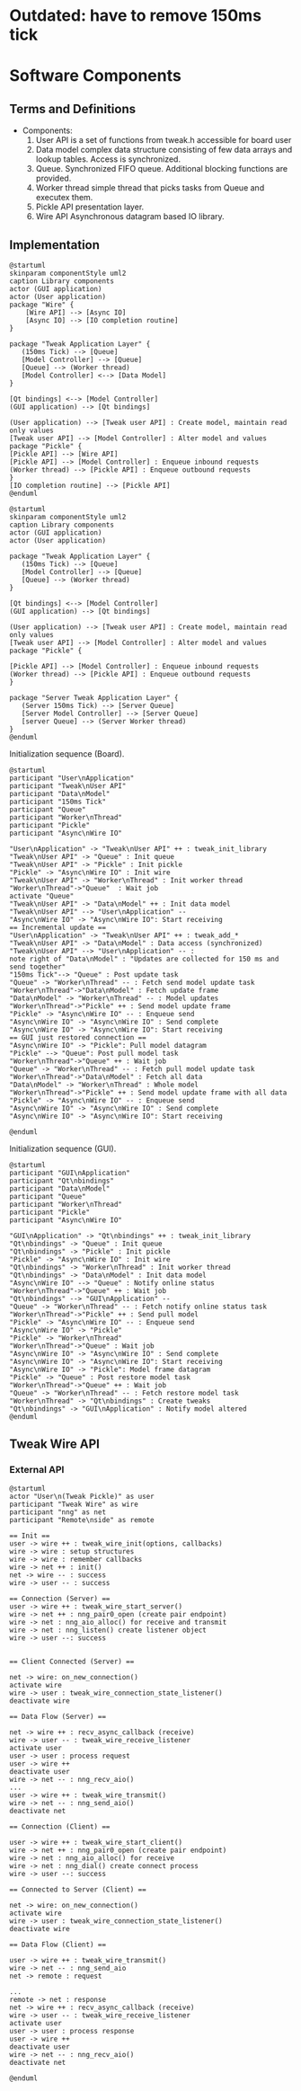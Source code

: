 <!--
Copyright (c) 2018-2020 Cogent Embedded, Inc. ALL RIGHTS RESERVED.

The source code contained or described herein and all documents related to the
# source code("Software") or their modified versions are owned by
# Cogent Embedded, Inc. or its affiliates.
#
# No part of the Software may be used, copied, reproduced, modified, published,
# uploaded, posted, transmitted, distributed, or disclosed in any way without
# prior express written permission from Cogent Embedded, Inc.
#
# Cogent Embedded, Inc. grants a nonexclusive, non-transferable, royalty-free
# license to use the Software to Licensee without the right to sublicense.
# Licensee agrees not to distribute the Software to any third-party without
# the prior written permission of Cogent Embedded, Inc.
#
# Unless otherwise agreed by Cogent Embedded, Inc. in writing, you may not remove
# or alter this notice or any other notice embedded in Software in any way.
#
# THE SOFTWARE IS PROVIDED "AS IS", WITHOUT WARRANTY OF ANY KIND, EXPRESS OR
# IMPLIED, INCLUDING BUT NOT LIMITED TO THE WARRANTIES OF MERCHANTABILITY,
# FITNESS FOR A PARTICULAR PURPOSE AND NON-INFRINGEMENT. IN NO EVENT SHALL THE
# AUTHORS OR COPYRIGHT HOLDERS BE LIABLE FOR ANY CLAIM, DAMAGES OR OTHER
# LIABILITY, WHETHER IN AN ACTION OF CONTRACT, TORT OR OTHERWISE, ARISING FROM,
# OUT OF OR IN CONNECTION WITH THE SOFTWARE OR THE USE OR OTHER DEALINGS IN
# THE SOFTWARE.
-->

# Outdated: have to remove 150ms tick

# Software Components

## Terms and Definitions

* Components:
   1. User API is a set of functions from tweak.h accessible for board user
   2. Data model complex data structure consisting of few data arrays and lookup tables. Access is synchronized.
   3. Queue. Synchronized FIFO queue. Additional blocking functions are provided.
   3. Worker thread simple thread that picks tasks from Queue and executex them.
   4. Pickle API presentation layer.
   5. Wire API Asynchronous datagram based IO library.

## Implementation

```plantuml
@startuml
skinparam componentStyle uml2
caption Library components
actor (GUI application)
actor (User application)
package "Wire" {
    [Wire API] --> [Async IO]
    [Async IO] --> [IO completion routine]
}

package "Tweak Application Layer" {
   (150ms Tick) --> [Queue]
   [Model Controller] --> [Queue]
   [Queue] --> (Worker thread)
   [Model Controller] <--> [Data Model]
}

[Qt bindings] <--> [Model Controller]
(GUI application) --> [Qt bindings]

(User application) --> [Tweak user API] : Create model, maintain read only values
[Tweak user API] --> [Model Controller] : Alter model and values
package "Pickle" {
[Pickle API] --> [Wire API]
[Pickle API] --> [Model Controller] : Enqueue inbound requests
(Worker thread) --> [Pickle API] : Enqueue outbound requests
}
[IO completion routine] --> [Pickle API]
@enduml
```

```plantuml
@startuml
skinparam componentStyle uml2
caption Library components
actor (GUI application)
actor (User application)

package "Tweak Application Layer" {
   (150ms Tick) --> [Queue]
   [Model Controller] --> [Queue]
   [Queue] --> (Worker thread)
}

[Qt bindings] <--> [Model Controller]
(GUI application) --> [Qt bindings]

(User application) --> [Tweak user API] : Create model, maintain read only values
[Tweak user API] --> [Model Controller] : Alter model and values
package "Pickle" {

[Pickle API] --> [Model Controller] : Enqueue inbound requests
(Worker thread) --> [Pickle API] : Enqueue outbound requests
}

package "Server Tweak Application Layer" {
   (Server 150ms Tick) --> [Server Queue]
   [Server Model Controller] --> [Server Queue]
   [server Queue] --> (Server Worker thread)
}
@enduml
```

Initialization sequence (Board).

```plantuml
@startuml
participant "User\nApplication"
participant "Tweak\nUser API"
participant "Data\nModel"
participant "150ms Tick"
participant "Queue"
participant "Worker\nThread"
participant "Pickle"
participant "Async\nWire IO"

"User\nApplication" -> "Tweak\nUser API" ++ : tweak_init_library
"Tweak\nUser API" -> "Queue" : Init queue
"Tweak\nUser API" -> "Pickle" : Init pickle
"Pickle" -> "Async\nWire IO" : Init wire
"Tweak\nUser API" -> "Worker\nThread" : Init worker thread
"Worker\nThread"->"Queue"  : Wait job
activate "Queue"
"Tweak\nUser API" -> "Data\nModel" ++ : Init data model
"Tweak\nUser API" --> "User\nApplication" --
"Async\nWire IO" -> "Async\nWire IO": Start receiving
== Incremental update ==
"User\nApplication" -> "Tweak\nUser API" ++ : tweak_add_*
"Tweak\nUser API" -> "Data\nModel" : Data access (synchronized)
"Tweak\nUser API" --> "User\nApplication" -- :
note right of "Data\nModel" : "Updates are collected for 150 ms and send together"
"150ms Tick"--> "Queue" : Post update task
"Queue" -> "Worker\nThread" -- : Fetch send model update task
"Worker\nThread"->"Data\nModel" : Fetch update frame
"Data\nModel" -> "Worker\nThread" -- : Model updates
"Worker\nThread"->"Pickle" ++ : Send model update frame
"Pickle" -> "Async\nWire IO" -- : Enqueue send
"Async\nWire IO" -> "Async\nWire IO" : Send complete
"Async\nWire IO" -> "Async\nWire IO": Start receiving
== GUI just restored connection ==
"Async\nWire IO" -> "Pickle": Pull model datagram
"Pickle" --> "Queue": Post pull model task
"Worker\nThread"->"Queue" ++ : Wait job
"Queue" -> "Worker\nThread" -- : Fetch pull model update task
"Worker\nThread"->"Data\nModel" : Fetch all data
"Data\nModel" -> "Worker\nThread" : Whole model
"Worker\nThread"->"Pickle" ++ : Send model update frame with all data
"Pickle" -> "Async\nWire IO" -- : Enqueue send
"Async\nWire IO" -> "Async\nWire IO" : Send complete
"Async\nWire IO" -> "Async\nWire IO": Start receiving

@enduml
```

Initialization sequence (GUI).

```plantuml
@startuml
participant "GUI\nApplication"
participant "Qt\nbindings"
participant "Data\nModel"
participant "Queue"
participant "Worker\nThread"
participant "Pickle"
participant "Async\nWire IO"

"GUI\nApplication" -> "Qt\nbindings" ++ : tweak_init_library
"Qt\nbindings" -> "Queue" : Init queue
"Qt\nbindings" -> "Pickle" : Init pickle
"Pickle" -> "Async\nWire IO" : Init wire
"Qt\nbindings" -> "Worker\nThread" : Init worker thread
"Qt\nbindings" -> "Data\nModel" : Init data model
"Async\nWire IO" --> "Queue" : Notify online status
"Worker\nThread"->"Queue" ++ : Wait job
"Qt\nbindings" --> "GUI\nApplication" --
"Queue" -> "Worker\nThread" -- : Fetch notify online status task
"Worker\nThread"->"Pickle" ++ : Send pull model
"Pickle" -> "Async\nWire IO" -- : Enqueue send
"Async\nWire IO" -> "Pickle"
"Pickle" -> "Worker\nThread"
"Worker\nThread"->"Queue" : Wait job
"Async\nWire IO" -> "Async\nWire IO" : Send complete
"Async\nWire IO" -> "Async\nWire IO": Start receiving
"Async\nWire IO" -> "Pickle": Model frame datagram
"Pickle" -> "Queue" : Post restore model task
"Worker\nThread"->"Queue" ++ : Wait job
"Queue" -> "Worker\nThread" -- : Fetch restore model task
"Worker\nThread" -> "Qt\nbindings" : Create tweaks
"Qt\nbindings" -> "GUI\nApplication" : Notify model altered
@enduml
```

## Tweak Wire API

### External API
```plantuml
@startuml
actor "User\n(Tweak Pickle)" as user
participant "Tweak Wire" as wire
participant "nng" as net
participant "Remote\nside" as remote

== Init ==
user -> wire ++ : tweak_wire_init(options, callbacks)
wire -> wire : setup structures
wire -> wire : remember callbacks
wire -> net ++ : init()
net -> wire -- : success
wire -> user -- : success

== Connection (Server) ==
user -> wire ++ : tweak_wire_start_server()
wire -> net ++ : nng_pair0_open (create pair endpoint)
wire -> net : nng_aio_alloc() for receive and transmit
wire -> net : nng_listen() create listener object
wire -> user --: success


== Client Connected (Server) ==

net -> wire: on_new_connection()
activate wire
wire -> user : tweak_wire_connection_state_listener()
deactivate wire

== Data Flow (Server) ==

net -> wire ++ : recv_async_callback (receive)
wire -> user -- : tweak_wire_receive_listener
activate user
user -> user : process request
user -> wire ++
deactivate user
wire -> net -- : nng_recv_aio()
...
user -> wire ++ : tweak_wire_transmit()
wire -> net -- : nng_send_aio()
deactivate net

== Connection (Client) ==

user -> wire ++ : tweak_wire_start_client()
wire -> net ++ : nng_pair0_open (create pair endpoint)
wire -> net : nng_aio_alloc() for receive
wire -> net : nng_dial() create connect process
wire -> user --: success

== Connected to Server (Client) ==

net -> wire: on_new_connection()
activate wire
wire -> user : tweak_wire_connection_state_listener()
deactivate wire

== Data Flow (Client) ==

user -> wire ++ : tweak_wire_transmit()
wire -> net -- : nng_send_aio
net -> remote : request

...
remote -> net : response
net -> wire ++ : recv_async_callback (receive)
wire -> user -- : tweak_wire_receive_listener
activate user
user -> user : process response
user -> wire ++
deactivate user
wire -> net -- : nng_recv_aio()
deactivate net

@enduml
```

